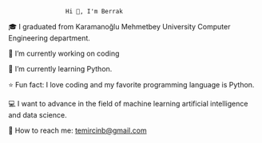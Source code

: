                     Hi 👋, I'm Berrak

🎓 I graduated from Karamanoğlu Mehmetbey University Computer Engineering department.

🌼 I’m currently working on coding

🌺 I’m currently learning Python.

⭐ Fun fact: I love coding and my favorite programming language is Python.

💻 I want to advance in the field of machine learning artificial intelligence and data science.

💌 How to reach me: temircinb@gmail.com




